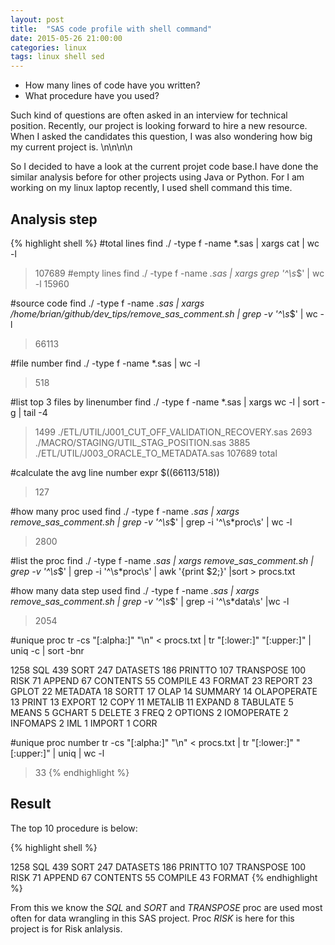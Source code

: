 ```yaml
---
layout: post
title:  "SAS code profile with shell command"
date: 2015-05-26 21:00:00
categories: linux
tags: linux shell sed
---
```

- How many lines of code have you written?
- What procedure have you used?

Such kind of questions are often asked in an interview for technical position.
Recently, our project is looking forward to hire a new resource.
When I asked the candidates this question, I was also wondering how big my current project is.
\n\n\n\n

So I decided to have a look at the current projet code base.I have done the similar analysis before for other projects using Java or Python. For I am working on my linux laptop recently, I used shell command this time.


## Analysis step

{% highlight shell %} 
#total lines
find ./ -type f -name *.sas | xargs cat | wc -l
>107689
#empty lines
find ./ -type f -name *.sas | xargs grep '^\s*$' | wc -l
>15960

#source code
find ./ -type f -name *.sas | xargs /home/brian/github/dev_tips/remove_sas_comment.sh | grep -v '^\s*$' | wc -l
>66113

#file number
find ./ -type f -name *.sas | wc -l
>518

#list top 3 files by linenumber
find ./ -type f -name *.sas | xargs wc -l | sort -g | tail -4
>1499 ./ETL/UTIL/J001_CUT_OFF_VALIDATION_RECOVERY.sas
>2693 ./MACRO/STAGING/UTIL_STAG_POSITION.sas
>3885 ./ETL/UTIL/J003_ORACLE_TO_METADATA.sas
>107689 total

#calculate the avg line number
expr $((66113/518))
>127

#how many proc used
find ./ -type f -name *.sas | xargs remove_sas_comment.sh | grep -v '^\s*$' | grep -i '^\s*proc\s' | wc -l
>2800

#list the proc
find ./ -type f -name *.sas | xargs remove_sas_comment.sh | grep -v '^\s*$' | grep -i '^\s*proc\s' | awk '{print $2;}' |sort > procs.txt

#how many data step used
find ./ -type f -name *.sas | xargs remove_sas_comment.sh | grep -v '^\s*$' | grep -i '^\s*data\s' |wc -l
>2054

#unique proc
tr -cs "[:alpha:]" "\n" < procs.txt | tr "[:lower:]" "[:upper:]" | uniq -c | sort -bnr
>
   1258 SQL
    439 SORT
    247 DATASETS
    186 PRINTTO
    107 TRANSPOSE
    100 RISK
     71 APPEND
     67 CONTENTS
     55 COMPILE
     43 FORMAT
     23 REPORT
     23 GPLOT
     22 METADATA
     18 SORTT
     17 OLAP
     14 SUMMARY
     14 OLAPOPERATE
     13 PRINT
     13 EXPORT
     12 COPY
     11 METALIB
     11 EXPAND
      8 TABULATE
      5 MEANS
      5 GCHART
      5 DELETE
      3 FREQ
      2 OPTIONS
      2 IOMOPERATE
      2 INFOMAPS
      2 IML
      1 IMPORT
      1 CORR


#unique proc number
tr -cs "[:alpha:]" "\n" < procs.txt | tr "[:lower:]" "[:upper:]" | uniq | wc -l
>33
{% endhighlight %}

## Result
The top 10 procedure is below:

{% highlight shell %} 

1258 SQL
 439 SORT
 247 DATASETS
 186 PRINTTO
 107 TRANSPOSE
 100 RISK
  71 APPEND
  67 CONTENTS
  55 COMPILE
  43 FORMAT
{% endhighlight %}

From this we know the *SQL* and *SORT* and *TRANSPOSE* proc are used most often for data wrangling in this SAS project. Proc *RISK* is here for this project is for Risk anlalysis.
